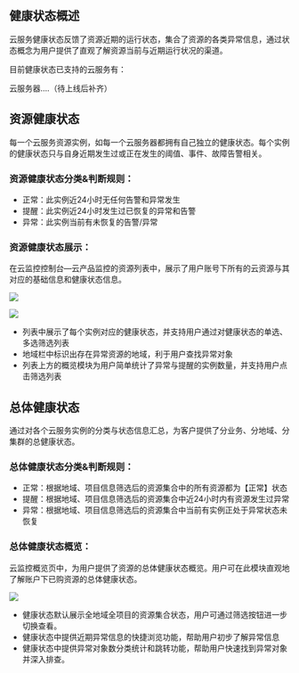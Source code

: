 ## 健康状态概述

云服务健康状态反馈了资源近期的运行状态，集合了资源的各类异常信息，通过状态概念为用户提供了直观了解资源当前与近期运行状况的渠道。

目前健康状态已支持的云服务有：

云服务器….（待上线后补齐）

## 资源健康状态

每一个云服务资源实例，如每一个云服务器都拥有自己独立的健康状态。每个实例的健康状态只与自身近期发生过或正在发生的阈值、事件、故障告警相关。

### 资源健康状态分类&判断规则：

* 正常：此实例近24小时无任何告警和异常发生
* 提醒：此实例近24小时发生过已恢复的异常和告警
* 异常：此实例当前有未恢复的告警/异常

### 资源健康状态展示：

在云监控控制台—云产品监控的资源列表中，展示了用户账号下所有的云资源与其对应的基础信息和健康状态信息。

![](http://imgcache.tce.fsphere.cn/image/mc.qcloudimg.com/static/img/395ae88ee2f3477c651c7bf73bcb2b0e/image.png)

![](http://imgcache.tce.fsphere.cn/image/mc.qcloudimg.com/static/img/6046ab764e28d02aaf1e4e0e73341bdf/image.png)

* 列表中展示了每个实例对应的健康状态，并支持用户通过对健康状态的单选、多选筛选列表
* 地域栏中标识出存在异常资源的地域，利于用户查找异常对象
* 列表上方的概览模块为用户简单统计了异常与提醒的实例数量，并支持用户点击筛选列表

## 总体健康状态

通过对各个云服务实例的分类与状态信息汇总，为客户提供了分业务、分地域、分集群的总健康状态。

### 总体健康状态分类&判断规则：

* 正常：根据地域、项目信息筛选后的资源集合中的所有资源都为【正常】状态
* 提醒：根据地域、项目信息筛选后的资源集合中近24小时内有资源发生过异常
* 异常：根据地域、项目信息筛选后的资源集合中当前有实例正处于异常状态未恢复

### 总体健康状态概览：

云监控概览页中，为用户提供了资源的总体健康状态概览。用户可在此模块直观地了解账户下已购资源的总体健康状态。

![](http://imgcache.tce.fsphere.cn/image/mc.qcloudimg.com/static/img/411be866ecc9c43ae58a9063e2e89442/image.png)

* 健康状态默认展示全地域全项目的资源集合状态，用户可通过筛选按钮进一步切换查看。
* 健康状态中提供近期异常信息的快捷浏览功能，帮助用户初步了解异常信息
* 健康状态中提供异常对象数分类统计和跳转功能，帮助用户快速找到异常对象并深入排查。